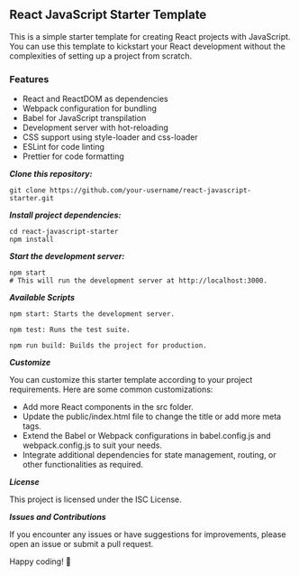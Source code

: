 ## React JavaScript Starter Template

This is a simple starter template for creating React projects with JavaScript. You can use this template to kickstart your React development without the complexities of setting up a project from scratch.

### Features

* React and ReactDOM as dependencies
* Webpack configuration for bundling
* Babel for JavaScript transpilation
* Development server with hot-reloading
* CSS support using style-loader and css-loader
* ESLint for code linting
* Prettier for code formatting

***Clone this repository:***
```
git clone https://github.com/your-username/react-javascript-starter.git
```

***Install project dependencies:***

```
cd react-javascript-starter
npm install
```

***Start the development server:***

```
npm start
# This will run the development server at http://localhost:3000.
```


***Available Scripts***

```npm start: Starts the development server.```

```npm test: Runs the test suite.```

```npm run build: Builds the project for production.```

***Customize***

You can customize this starter template according to your project requirements. Here are some common customizations:

* Add more React components in the src folder.
* Update the public/index.html file to change the title or add more meta tags.
* Extend the Babel or Webpack configurations in babel.config.js and webpack.config.js to suit your needs.
* Integrate additional dependencies for state management, routing, or other functionalities as required.

  
***License***

This project is licensed under the ISC License.

***Issues and Contributions***

If you encounter any issues or have suggestions for improvements, please open an issue or submit a pull request.

Happy coding! 🚀
